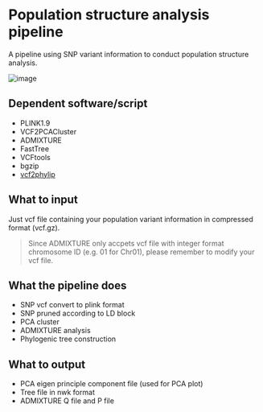 # Population structure analysis pipeline
A pipeline using SNP variant information to conduct population structure analysis. 

![image](https://github.com/user-attachments/assets/574bd86f-1035-492c-add0-92ca89268790)

## Dependent software/script
- PLINK1.9
- VCF2PCACluster
- ADMIXTURE
- FastTree
- VCFtools
- bgzip
- [vcf2phylip](https://github.com/edgardomortiz/vcf2phylip)

## What to input
Just vcf file containing your population variant information in compressed format (vcf.gz).
> Since ADMIXTURE only accpets vcf file with integer format chromosome ID (e.g. 01 for Chr01), please remember to modify your vcf file.

## What the pipeline does
- SNP vcf convert to plink format
- SNP pruned according to LD block
- PCA cluster
- ADMIXTURE analysis
- Phylogenic tree construction

## What to output
- PCA eigen principle component file (used for PCA plot)
- Tree file in nwk format
- ADMIXTURE Q file and P file
